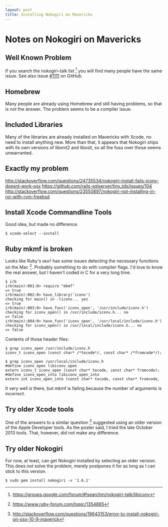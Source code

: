 ```yaml
---
layout: post
title: Installing Nokogiri on Mavericks
---
```


# Notes on Nokogiri on Mavericks

## Well Known Problem

If you search the nokogiri-talk list [^3] you will find many people have the same issue. See also issue [#1111](https://github.com/sparklemotion/nokogiri/issues/1111) on GitHub.

## Homebrew

Many people are already using Homebrew and still having problems, so that is _not_ the answer. The problem seems to be a compiler issue.

## Included Libraries

Many of the libraries are already installed on Mavericks with Xcode, no need to install anything new. More than that, it appears that Nokogiri ships with its own versions of libxml2 and libxslt, so all the fuss over those seems unwarranted.

## Exactly my problem

http://stackoverflow.com/questions/24735534/nokogiri-install-fails-iconv-doesnt-work-osx
https://github.com/rails-sqlserver/tiny_tds/issues/104
http://stackoverflow.com/questions/23550897/nokogiri-not-installing-in-ror-with-rvm-freebsd

## Install Xcode Commandline Tools

Good idea, but made no difference.

```
$ xcode-select --install
```

## Ruby mkmf is broken

Looks like Ruby's `mkmf` has some issues detecting the necessary functions on the Mac [^1]. Probably something to do with compiler flags. I'd love to know the real answer, but I haven't coded in C for a very long time.

```
$ irb
irb(main):001:0> require "mkmf"
=> true
irb(main):002:0> have_library('iconv')
checking for main() in -liconv... yes
=> true
irb(main):003:0> have_func('iconv_open', '/usr/include/iconv.h')
checking for iconv_open() in /usr/include/iconv.h... no
=> false
irb(main):004:0> have_func('iconv_open', '/usr/local/include/iconv.h')
checking for iconv_open() in /usr/local/include/iconv.h... no
=> false
```

Contents of those header files:

```
$ grep iconv_open /usr/include/iconv.h
iconv_t iconv_open (const char* /*tocode*/, const char* /*fromcode*/);
```

```
$ grep iconv_open /usr/local/include/iconv.h
#define iconv_open libiconv_open
extern iconv_t iconv_open (const char* tocode, const char* fromcode);
#define iconv_open_into libiconv_open_into
extern int iconv_open_into (const char* tocode, const char* fromcode,
```

It very well _is_ there, but mkmf is failing because the number of arguments is incorrect.

## Try older Xcode tools

One of the answers to a similar question [^2] suggested using an older version of the Apple Developer tools. As the poster said, I tried the late October 2013 tools. That, however, did not make any difference.

## Try older Nokogiri

For now, at least, can get Nokogiri installed by selecting an older version. This does _not_ solve the problem, merely postpones it for as long as I can stick to this version.

```
$ sudo gem install nokogiri -v '1.6.1'
```

[^1]: https://www.ruby-forum.com/topic/1354865
[^2]: http://stackoverflow.com/questions/19643153/error-to-install-nokogiri-on-osx-10-9-maverick
[^3]: https://groups.google.com/forum/#!searchin/nokogiri-talk/libiconv
